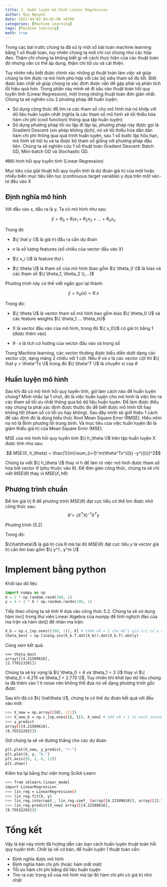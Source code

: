 ```yaml
---
title: 2. Huấn luyện mô hình Linear Regression
author: Quy Nguyen
date: 2021-04-02 04:45:00 +0700
categories: [Machine Learning]
tags: [Machine learning]
math: true
---
```


Trong các bài trước chúng ta đã xử lý một số bài toán machine learning bằng 1 số thuật toán, tuy nhiên chúng ta mới chỉ coi chúng như các hộp đen. Thậm chí chúng ta không biết gì về cách thực hiện của các thuật toán đó nhưng vẫn có thể  áp dụng, thậm chí tối ưu và cải thiện.

Tuy nhiên nếu biết được chính xác những gì thuật toán làm việc sẽ giúp chúng ta tìm được ra mô hình phù hợp với các bộ siêu tham số đủ tốt. Biết được bản chất sẽ giúp chúng ta xác định được vấn đề gặp phải và phân tích lỗi hiệu quả hơn. Trong phần này mình sẽ đi sâu vào thuật toán hồi quy tuyến tính (Linear Regression), một trong những thuật toán đơn giản nhất. Chúng ta sẽ nghiên cứu 2 phương pháp để huấn luyện:

* Sử dụng công thức để tìm ra các tham số cho mô hình mà nó khớp với dữ liệu huấn luyện nhất (nghĩa là các tham số mô hình sẽ tối thiểu hóa hàm chi phí (cost function) thông qua tập huấn luyện)
* Sử dụng phương pháp tối ưu lặp đi lặp lại, phương pháp này được gọi là Gradient Descent (xin phép không dịch), nó sẽ tối thiểu hóa dần dần hàm chi phí  thông qua quá trình huấn luyện, sau 1 số bước lặp hữu hạn, mô hình sẽ hội tụ và ta được bộ tham số giống với phương pháp đầu tiên. Chúng ta sẽ nghiên cứu 1 số thuật toán Gradient Descent: Batch GD, Mini-batch GD và Stochastic GD.

#Mô hình hồi quy tuyến tính (Linear Regression)

Mục tiêu của giải thuật hồi quy tuyến tính là dự đoán giá trị của một hoặc nhiều biến mục tiêu liên tục (continuous target variable) y dựa trên một véc-tơ đầu vào X

## Định nghĩa mô hình

Với đầu vào x, đầu ra là y. Ta có mô hình như sau:

$$\hat y = \theta_0 + \theta_1x_1 + \theta_2x_2 + ... + \theta_nx_n $$

Trong đó
* $\( \hat y \)$ là giá trị đầu ra cần dự đoán

* $n$ là số lượng features (số chiều của vector đầu vào X)

* $\( x_i \)$ là feature thứ i.

* $\( \theta \)$ là tham số của mô hình (bao gồm $\( \theta_0 \)$ là bias và các  tham số $\( \theta_1, \theta_2 \),...)$

Phương trình này có thể viết ngắn gọn lại thành:

$$\hat y = h_\theta(x) = \theta . x$$

Trong đó:

* $\( \theta  \)$ là vector tham số mô hình bao gồm bias $\( \theta_0  \)$ và các feature weights $\( \theta_1 ... \theta_n\)$

* X là vector đầu vào của mô hình, trong đó $\( x_0\)$ có giá trị bằng 1 (được thêm vào)

* $θ · x$ là tích có hướng của vector đầu vào và trọng số

Trong Machine learning, các vector thường được biểu diễn dưới dạng các vector cột, dạng mảng 2 chiều với 1 cột. Nếu $θ$ và $x$ là các vector cột thì $\( \hat y = \theta^Tx \)$  trong đó $\( \theta^T \)$ là chuyển vị của $θ$

## Huấn luyện mô hình

Sau khi đã có mô hình hồi quy tuyến tính, giờ làm cách nào để huấn luyện chúng? Mình nhắc lại 1 chút, đó là việc huấn luyện cho mô hình là việc tìm ra các tham số tối ưu nhất thông qua bộ dữ liệu huấn luyện. Để làm được điều này chúng ta phái xác định được thước đo để biết được mô hình tốt hay không tốt (tham số có tối ưu hay không). Sau đây mình sẽ giới thiệu 1 cách để xác định đó là dùng biểu thức Root Mean Square Error (RMSE). Hiểu nôm na nó là Bình phương lỗi trung bình. Và mục tiêu của việc huấn luyện đó là giảm thiểu giá trị của Mean Square Error (MSE).

MSE của mô hình hồi quy tuyến tính $\( h_\theta \)$ trên tập huấn luyện X được tính như sau:

$$ MSE(X, h_\theta) = \frac{1}{m}\sum_{i=1}^m(\theta^Tx^{(i)} -y^{(i)})^2$$

Chúng ta viết $\( h_\theta \)$ thay vì h để làm rõ việc mô hình được tham số hóa bởi vector $θ$ (phụ thuộc vào  $θ$). Để đơn giản công thức, chúng ta sẽ chỉ viết $MSE(θ)$ thay vì  $MSE(X, hθ)$

## Phương trình chuẩn

Để tìm giá trị θ để phương trình $MSE(θ)$  đạt cực tiểu có thể tìm được nhờ công thức sau:
$$ \hat\theta = (X^TX)^{-1}  X^T  y $$

Phương trình (5.2)

Trong đó:

$\(\hat\theta\)$ là giá trị của θ mà tại đó $MSE(θ)$ đạt cực tiểu
$y$ là vector giá trị cần tìm bao gồm $\( y^1...y^m \)$

# Implement bằng python

Khởi tạo dữ liệu

```python
import numpy as np
X = 2 * np.random.rand(100, 1)
y = 4 + 3 * X + np.random.randn(100, 1)
```

Tiếp theo chúng ta sẽ tính θ dựa vào công thức 5.2. Chúng ta sẽ sử dụng hàm inv() trong thư viện Linear Algebra  của numpy để tính nghịch đảo của ma trận và hàm dot() để nhân ma trận:

```python
X_b = np.c_[np.ones((100, 1)), X] # thêm x0 = 1 cho mỗi giá trị của vector X
theta_best = np.linalg.inv(X_b.T.dot(X_b)).dot(X_b.T).dot(y)
```

Cùng xem kết quả:

```
>>> theta_best
array([[4.21509616],
[2.77011339]])
```

Chúng ta sẽ kỳ vọng là $\( \theta_0 = 4 và \theta_1 = 3 \)$ thay vì $\( \theta_0 = 4.215 và \theta_1 = 2.770 \)$. Tuy nhiên khi khởi tạo dữ liệu chúng ta đã thêm vào 1 ít noise nên không thể đưa nó về dạng phương trình gốc được.

Sau khi đã có $\( \hat\theta \)$, chúng ta có thể dự đoán kết quả với đầu vào mới:

```bash
>>> X_new = np.array([[0], [2]])
>>> X_new_b = np.c_[np.ones((2, 1)), X_new] # add x0 = 1 to each instance >>> y_predict = X_new_b.dot(theta_best)
>>> y_predict
array([[4.21509616],
[9.75532293]])
```

Giờ chúng ta sẽ vẽ đường thẳng cho các dự đoán

```python
plt.plot(X_new, y_predict, "r-")
plt.plot(X, y, "b.")
plt.axis([0, 2, 0, 15])
plt.show()
```

Kiểm tra lại bằng thư viện trong Scikit-Learn

```bash
>>> from sklearn.linear_model
import LinearRegression
>>> lin_reg = LinearRegression()
>>> lin_reg.fit(X, y)
>>> lin_reg.intercept_, lin_reg.coef_ (array([4.21509616]), array([[2.77011339]]))
>>> lin_reg.predict(X_new) array([[4.21509616],
[9.75532293]])
```

# Tổng kết
Vậy là bài này mình đã hướng dẫn các bạn cách huấn luyện thuật toán hồi quy tuyến tính. Chốt lại về cơ bản, để huấn luyện 1 thuật toán cần:
* Định nghĩa được mô hình
* Định nghĩa hàm chi phí (hoặc hàm mất mát)
* Tối ưu hàm chi phí bằng dữ liệu huấn luyện
* Tìm ra các trọng số của mô hình mà tại đó hàm chi phí có giá trị nhỏ nhất

